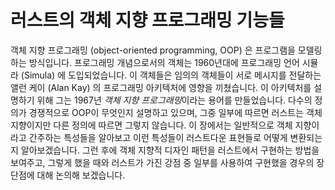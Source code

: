 # 러스트의 객체 지향 프로그래밍 기능들

객체 지향 프로그래밍 (object-oriented programming, OOP) 은 프로그램을 모델링하는 방식입니다.
프로그래밍 개념으로서의 객체는 1960년대에 프로그래밍 언어 시뮬라 (Simula) 에 도입되었습니다.
이 객체들은 임의의 객체들이 서로 메시지를 전달하는 앨런 케이 (Alan Kay) 의 프로그래밍
아키텍처에 영향을 끼쳤습니다. 이 아키텍처를 설명하기 위해 그는 1967년
*객체 지향 프로그래밍*이라는 용어를 만들었습니다. 다수의 정의가 경쟁적으로
OOP이 무엇인지 설명하고 있으며, 그중 일부에 따르면 러스트는 객체 지향이지만
다른 정의에 따르면 그렇지 않습니다. 이 장에서는 일반적으로 객체 지향이라고
간주하는 특성들을 알아보고 이런 특성들이 러스트다운 표현들로 어떻게
변환되는지 알아보겠습니다. 그런 후에 객체 지향적 디자인 패턴을 러스트에서
구현하는 방법을 보여주고, 그렇게 했을 때와 러스트가 가진 강점 중 일부를
사용하여 구현했을 경우의 장단점에 대해 논의해 보겠습니다.
